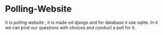 # Polling-Website
It is polling website , it is made od django and for database it use sqlite. In it we can post our questions with choices and conduct a poll for it.

